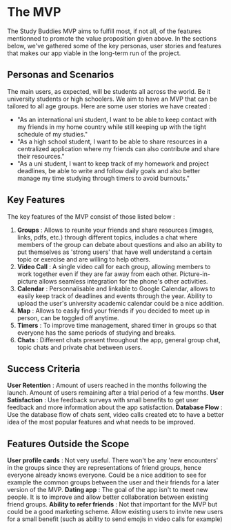 # The MVP

The Study Buddies MVP aims to fulfill most, if not all, of the features mentionned to promote the value proposition given above. In the sections below, we've gathered some of the key personas, user stories and features that makes our app viable in the long-term run of the project. 

## Personas and Scenarios

The main users, as expected, will be students all across the world. Be it university students or high schoolers. We aim to have an MVP that can be tailored to all age groups. Here are some user stories we have created :

- "As an international uni student, I want to be able to keep contact with my friends in my home country while still keeping up with the tight schedule of my studies."
- "As a high school student, I want to be able to share resources in a centralized application where my friends can also contribute and share their resources."
- "As a uni student, I want to keep track of my homework and project deadlines, be able to write and follow daily goals and also better manage my time studying through timers to avoid burnouts."

## Key Features

The key features of the MVP consist of those listed below : 

1. **Groups** : Allows to reunite your friends and share resources (images, links, pdfs, etc.) through different topics, includes a chat where members of the group can debate about questions and also an ability to put themselves as 'strong users' that have well understand a certain topic or exercise and are willing to help others.
2. **Video Call** : A single video call for each group, allowing members to work together even if they are far away from each other. Picture-in-picture allows seamless integration for the phone's other activities. 
3. **Calendar** : Personnalisable and linkable to Google Calendar, allows to easily keep track of deadlines and events through the year. Ability to upload the user's university academic calendar could be a nice addition.
4. **Map** : Allows to easily find your friends if you decided to meet up in person, can be toggled off anytime. 
5. **Timers** : To improve time management, shared timer in groups so that everyone has the same periods of studying and breaks. 
6. **Chats** : Different chats present throughout the app, general group chat, topic chats and private chat between users.

## Success Criteria

**User Retention** : Amount of users reached in the months following the launch. Amount of users remaining after a trial period of a few months.
**User Satisfaction** : Use feedback surveys with small benefits to get user feedback and more information about the app satisfaction. 
**Database Flow** : Use the database flow of chats sent, video calls created etc to have a better idea of the most popular features and what needs to be improved. 

## Features Outside the Scope

**User profile cards** : Not very useful. There won't be any 'new encounters' in the groups since they are representations of friend groups, hence everyone already knows everyone. Could be a nice addition to see for example the common groups between the user and their friends for a later version of the MVP.
**Dating app** : The goal of the app isn't to meet new people. It is to improve and allow better collaboration between existing friend groups. 
**Ability to refer friends** : Not that important for the MVP but could be a good marketing scheme. Allow existing users to invite new users for a small benefit (such as ability to send emojis in video calls for example)
